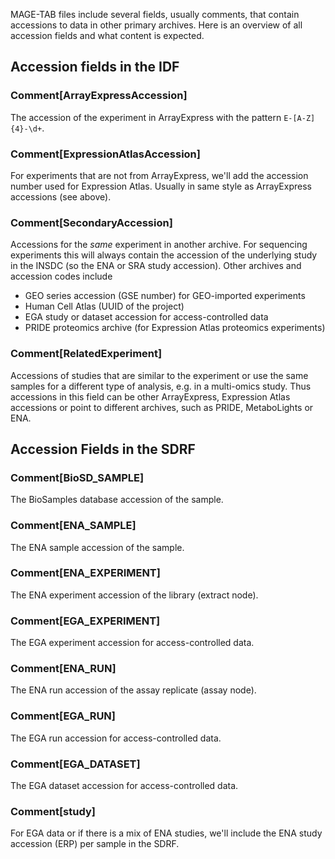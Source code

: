MAGE-TAB files include several fields, usually comments, that contain accessions to data in other primary archives. Here is an overview of all accession fields and what content is expected.

## Accession fields in the IDF

### Comment[ArrayExpressAccession]
The accession of the experiment in ArrayExpress with the pattern `E-[A-Z]{4}-\d+`. 

### Comment[ExpressionAtlasAccession]
For experiments that are not from ArrayExpress, we'll add the accession number used for Expression Atlas. Usually in same style as ArrayExpress accessions (see above).

### Comment[SecondaryAccession]
Accessions for the _same_ experiment in another archive. For sequencing experiments this will always contain the accession of the underlying study in the INSDC (so the ENA or SRA study accession). Other archives and accession codes include 
* GEO series accession (GSE number) for GEO-imported experiments
* Human Cell Atlas (UUID of the project)
* EGA study or dataset accession for access-controlled data
* PRIDE proteomics archive (for Expression Atlas proteomics experiments)

### Comment[RelatedExperiment]
Accessions of studies that are similar to the experiment or use the same samples for a different type of analysis, e.g. in a multi-omics study. Thus accessions in this field can be other ArrayExpress, Expression Atlas accessions or point to different archives, such as PRIDE, MetaboLights or ENA. 


## Accession Fields in the SDRF

### Comment[BioSD_SAMPLE]
The BioSamples database accession of the sample.

### Comment[ENA_SAMPLE]
The ENA sample accession of the sample.

### Comment[ENA_EXPERIMENT]
The ENA experiment accession of the library (extract node).

### Comment[EGA_EXPERIMENT]
The EGA experiment accession for access-controlled data.

### Comment[ENA_RUN]
The ENA run accession of the assay replicate (assay node).

### Comment[EGA_RUN]
The EGA run accession for access-controlled data. 

### Comment[EGA_DATASET] 
The EGA dataset accession for access-controlled data.

### Comment[study]
For EGA data or if there is a mix of ENA studies, we'll include the ENA study accession (ERP) per sample in the SDRF.
